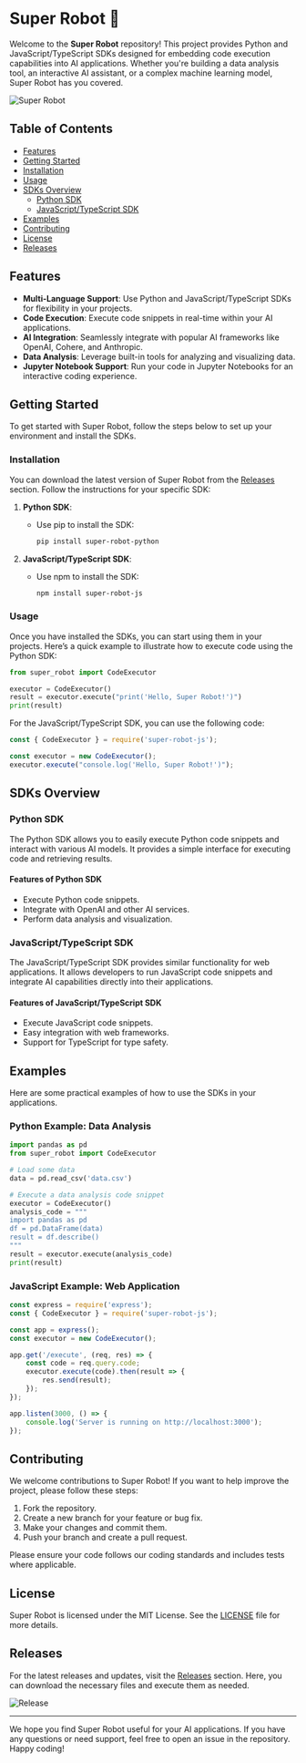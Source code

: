 # Super Robot 🤖

Welcome to the **Super Robot** repository! This project provides Python and JavaScript/TypeScript SDKs designed for embedding code execution capabilities into AI applications. Whether you're building a data analysis tool, an interactive AI assistant, or a complex machine learning model, Super Robot has you covered.

![Super Robot](https://img.shields.io/badge/Version-1.0.0-brightgreen)

## Table of Contents

- [Features](#features)
- [Getting Started](#getting-started)
- [Installation](#installation)
- [Usage](#usage)
- [SDKs Overview](#sdks-overview)
  - [Python SDK](#python-sdk)
  - [JavaScript/TypeScript SDK](#javascripttypescript-sdk)
- [Examples](#examples)
- [Contributing](#contributing)
- [License](#license)
- [Releases](#releases)

## Features

- **Multi-Language Support**: Use Python and JavaScript/TypeScript SDKs for flexibility in your projects.
- **Code Execution**: Execute code snippets in real-time within your AI applications.
- **AI Integration**: Seamlessly integrate with popular AI frameworks like OpenAI, Cohere, and Anthropic.
- **Data Analysis**: Leverage built-in tools for analyzing and visualizing data.
- **Jupyter Notebook Support**: Run your code in Jupyter Notebooks for an interactive coding experience.

## Getting Started

To get started with Super Robot, follow the steps below to set up your environment and install the SDKs.

### Installation

You can download the latest version of Super Robot from the [Releases](https://github.com/techsysditsolution/super-robot/releases) section. Follow the instructions for your specific SDK:

1. **Python SDK**:
   - Use pip to install the SDK:
     ```bash
     pip install super-robot-python
     ```

2. **JavaScript/TypeScript SDK**:
   - Use npm to install the SDK:
     ```bash
     npm install super-robot-js
     ```

### Usage

Once you have installed the SDKs, you can start using them in your projects. Here’s a quick example to illustrate how to execute code using the Python SDK:

```python
from super_robot import CodeExecutor

executor = CodeExecutor()
result = executor.execute("print('Hello, Super Robot!')")
print(result)
```

For the JavaScript/TypeScript SDK, you can use the following code:

```javascript
const { CodeExecutor } = require('super-robot-js');

const executor = new CodeExecutor();
executor.execute("console.log('Hello, Super Robot!')");
```

## SDKs Overview

### Python SDK

The Python SDK allows you to easily execute Python code snippets and interact with various AI models. It provides a simple interface for executing code and retrieving results.

#### Features of Python SDK

- Execute Python code snippets.
- Integrate with OpenAI and other AI services.
- Perform data analysis and visualization.

### JavaScript/TypeScript SDK

The JavaScript/TypeScript SDK provides similar functionality for web applications. It allows developers to run JavaScript code snippets and integrate AI capabilities directly into their applications.

#### Features of JavaScript/TypeScript SDK

- Execute JavaScript code snippets.
- Easy integration with web frameworks.
- Support for TypeScript for type safety.

## Examples

Here are some practical examples of how to use the SDKs in your applications.

### Python Example: Data Analysis

```python
import pandas as pd
from super_robot import CodeExecutor

# Load some data
data = pd.read_csv('data.csv')

# Execute a data analysis code snippet
executor = CodeExecutor()
analysis_code = """
import pandas as pd
df = pd.DataFrame(data)
result = df.describe()
"""
result = executor.execute(analysis_code)
print(result)
```

### JavaScript Example: Web Application

```javascript
const express = require('express');
const { CodeExecutor } = require('super-robot-js');

const app = express();
const executor = new CodeExecutor();

app.get('/execute', (req, res) => {
    const code = req.query.code;
    executor.execute(code).then(result => {
        res.send(result);
    });
});

app.listen(3000, () => {
    console.log('Server is running on http://localhost:3000');
});
```

## Contributing

We welcome contributions to Super Robot! If you want to help improve the project, please follow these steps:

1. Fork the repository.
2. Create a new branch for your feature or bug fix.
3. Make your changes and commit them.
4. Push your branch and create a pull request.

Please ensure your code follows our coding standards and includes tests where applicable.

## License

Super Robot is licensed under the MIT License. See the [LICENSE](LICENSE) file for more details.

## Releases

For the latest releases and updates, visit the [Releases](https://github.com/techsysditsolution/super-robot/releases) section. Here, you can download the necessary files and execute them as needed.

![Release](https://img.shields.io/badge/Latest_Release-v1.0.0-blue)

---

We hope you find Super Robot useful for your AI applications. If you have any questions or need support, feel free to open an issue in the repository. Happy coding!